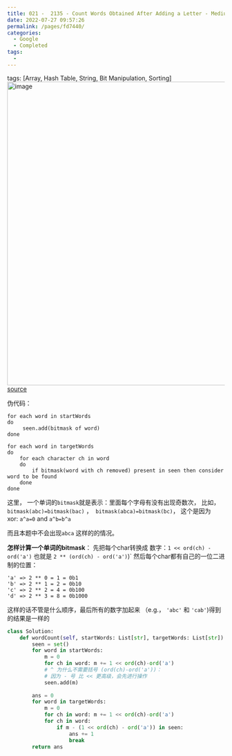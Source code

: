 ```yaml
---
title: 021 -  2135 - Count Words Obtained After Adding a Letter - Medium
date: 2022-07-27 09:57:26
permalink: /pages/fd7440/
categories:
  - Google
  - Completed
tags:
  - 
---
```

tags: [Array, Hash Table, String, Bit Manipulation, Sorting]
<img width="704" alt="image" src="https://user-images.githubusercontent.com/41789327/180719303-276982b8-4c2d-4fab-b0eb-e6c68696aa7c.png">
[source](https://leetcode.com/problems/count-words-obtained-after-adding-a-letter/discuss/1676852/Python3-bitmask)

伪代码：
```
for each word in startWords
do
     seen.add(bitmask of word)
done

for each word in targetWords
do
    for each character ch in word
    do
        if bitmask(word with ch removed) present in seen then consider word to be found
    done
done
```

这里， 一个单词的`bitmask`就是表示：里面每个字母有没有出现奇数次， 比如， `bitmask(abc)=bitmask(bac)` ，  `bitmask(abca)=bitmask(bc)`， 
这个是因为 xor: `a^a=0` and `a^b=b^a` 

而且本题中不会出现`abca` 这样的的情况。

**怎样计算一个单词的bitmask**：
先把每个char转换成 数字：`1 << ord(ch) - ord('a')` 也就是 `2 ** (ord(ch) - ord('a')`)`
然后每个char都有自己的一位二进制的位置：
```
'a' => 2 ** 0 = 1 = 0b1
'b' => 2 ** 1 = 2 = 0b10
'c' => 2 ** 2 = 4 = 0b100
'd' => 2 ** 3 = 8 = 0b1000
```

这样的话不管是什么顺序，最后所有的数字加起来 （e.g.， `'abc'` 和 `'cab'`)得到的结果是一样的

```python
class Solution:
    def wordCount(self, startWords: List[str], targetWords: List[str]) -> int:
        seen = set()
        for word in startWords: 
            m = 0
            for ch in word: m += 1 << ord(ch)-ord('a')
            # ^ 为什么不需要括号 (ord(ch)-ord('a'))：
            # 因为 - 号 比 << 更高级，会先进行操作
            seen.add(m)
            
        ans = 0 
        for word in targetWords: 
            m = 0 
            for ch in word: m += 1 << ord(ch)-ord('a')
            for ch in word: 
                if m - (1 << ord(ch) - ord('a')) in seen: 
                    ans += 1
                    break 
        return ans 
```